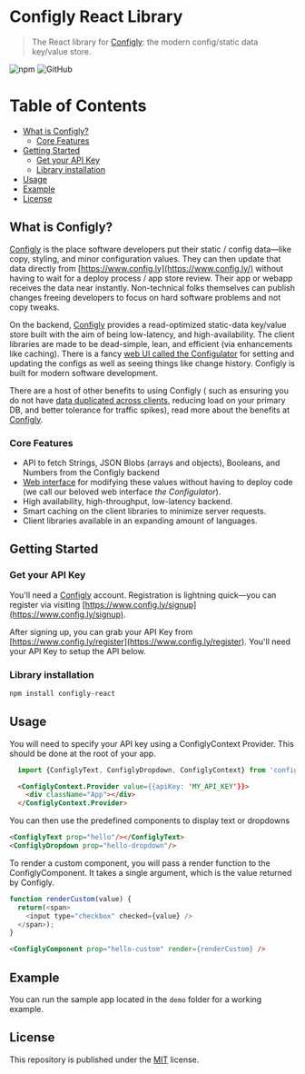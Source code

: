 # Configly React Library
> The React library for [Configly](https://www.config.ly): the modern config/static data key/value store.

![npm](https://img.shields.io/npm/v/configly-react)
![GitHub](https://img.shields.io/github/license/configly/react)

Table of Contents
=================

  * [What is Configly?](#what-is-configly)
     * [Core Features](#core-features)
  * [Getting Started](#getting-started)
     * [Get your API Key](#get-your-api-key)
     * [Library installation](#library-installation)
  * [Usage](#usage)
  * [Example](#example)
  * [License](#license)


## What is Configly?

[Configly](https://www.config.ly) is the place software developers put their static / config data&mdash;like
 copy, styling, and minor configuration values.
They can then update that data directly from [https://www.config.ly](https://www.config.ly/)
without having to wait for a deploy process / app store review. Their app or webapp receives the data near instantly.
Non-technical folks themselves can publish changes freeing developers to focus on hard software problems and not copy tweaks.

On the backend, [Configly](https://www.config.ly) provides a read-optimized static-data key/value store built
with the aim of being low-latency, and high-availability. The client libraries are made to be dead-simple, lean, and efficient 
(via enhancements like caching). There is a fancy [web UI called the Configulator](https://config.ly/config)
for setting and updating the configs as well as seeing things like change history. Configly is built for modern software development.

There are a host of other benefits to using Configly (
such as ensuring you do not have [data duplicated across clients](https://en.wikipedia.org/wiki/Don%27t_repeat_yourself), reducing load on your primary DB, and better tolerance for traffic spikes),
read more about the benefits at [Configly](config.ly).

### Core Features

- API to fetch Strings, JSON Blobs (arrays and objects), Booleans, and Numbers from the Configly backend
- [Web interface](https://www.config.ly/config) for modifying these values without having to deploy code (we call our beloved web interface _the Configulator_).
- High availability, high-throughput, low-latency backend.
- Smart caching on the client libraries to minimize server requests.
- Client libraries available in an expanding amount of languages.

## Getting Started

### Get your API Key

You'll need a [Configly](https://www.config.ly) account. Registration is lightning quick&mdash;you can register via
visiting [https://www.config.ly/signup](https://www.config.ly/signup).

After signing up, you can grab your API Key from [https://www.config.ly/register](https://www.config.ly/register).
You'll need your API Key to setup the API below.

### Library installation

```sh
npm install configly-react
```

## Usage

You will need to specify your API key using a ConfiglyContext Provider. This should be done at the root of your app.
```js
  import {ConfiglyText, ConfiglyDropdown, ConfiglyContext} from 'configly-react';
```
```html
  <ConfiglyContext.Provider value={{apiKey: 'MY_API_KEY'}}>
    <div className="App"></div>
  </ConfiglyContext.Provider>
```

You can then use the predefined components to display text or dropdowns

```html
<ConfiglyText prop="hello"/></ConfiglyText>
<ConfiglyDropdown prop="hello-dropdown"/>
```

To render a custom component, you will pass a render function to the ConfiglyComponent. It takes a single argument, which is the value returned by Configly.

```js
function renderCustom(value) {
  return(<span>
    <input type="checkbox" checked={value} />
  </span>);
}
```
```html
<ConfiglyComponent prop="hello-custom" render={renderCustom} />
```

## Example

You can run the sample app located in the `demo` folder for a working example.

## License

This repository is published under the [MIT](LICENSE.md) license.
